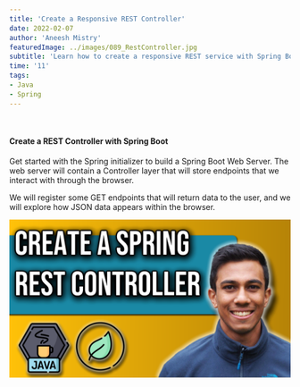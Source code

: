 ```yaml
---
title: 'Create a Responsive REST Controller'
date: 2022-02-07
author: 'Aneesh Mistry'
featuredImage: ../images/089_RestController.jpg
subtitle: 'Learn how to create a responsive REST service with Spring Boot'
time: '11'
tags:
- Java
- Spring
---
```


<br>
<h4>Create a REST Controller with Spring Boot</h4>
<p>
Get started with the Spring initializer to build a Spring Boot Web Server. 
The web server will contain 
a Controller layer that will store endpoints that we interact with through the browser.

We will register some GET endpoints that will return data to the user, and we will explore how
JSON data appears within the browser.

[![YouTube video link](../images/089_RestController.jpg)](https://youtu.be/c9iKKAZY00g)
</p>
